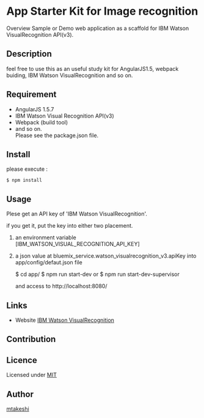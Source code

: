 App Starter Kit for Image recognition
==========
Overview
Sample or Demo web application as a scaffold for IBM Watson VisualRecognition API(v3).

## Description

feel free to use this as an useful study kit for AngularJS1.5, webpack buiding, IBM Watson VisualRecognition and so on.

## Requirement
- AngularJS 1.5.7
- IBM Watson Visual Recognition API(v3)  
- Webpack (build tool)
- and so on.  
Please see the package.json file.


## Install
please execute :

    $ npm install

## Usage
Plese get an API key of 'IBM Watson VisualRecognition'.

if you get it, put the key into either two placement.

1. an environment variable [IBM_WATSON_VISUAL_RECOGNITION_API_KEY]

2. a json value at bluemix_service.watson_visualrecognition_v3.apiKey into app/config/defaut.json file


    $ cd app/
    $ npm run start-dev
    or
    $ npm run start-dev-supervisor

    and access to http://localhost:8080/

## Links
  * Website [IBM Watson VisualRecognition](https://www.ibm.com/watson/developercloud/visual-recognition.html)

## Contribution


## Licence

Licensed under [MIT](https://github.com/mtakeshi-ibm/app-starter-kit-image-recognition/blob/master/LICENSE)

## Author

[mtakeshi](https://github.com/mtakeshi-ibm)
